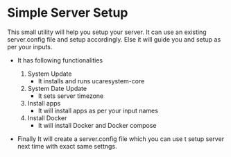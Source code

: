 # Simple Server Setup
This small utility will help you setup your server. It can use an existing server.config file and setup accordingly. Else it will guide you and setup as per your inputs.
  - It has following functionalities
      1. System Update
            - It installs and runs ucaresystem-core 
      2. System Date Update
            - It sets server timezone
      3. Install apps
            - It will install apps as per your input names
      4. Install Docker
            - It will install Docker and Docker compose

  - Finally It will create a server.config file which you can use t setup server next time with exact same settngs.